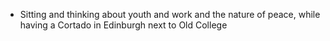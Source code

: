 - Sitting and thinking about youth and work and the nature of peace, while having a Cortado in Edinburgh next to Old College
